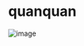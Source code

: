 # quanquan
![image](https://github.com/liqungang/liqungang/tree/master/liqungang/quanquan/Images/1.jpg) 
